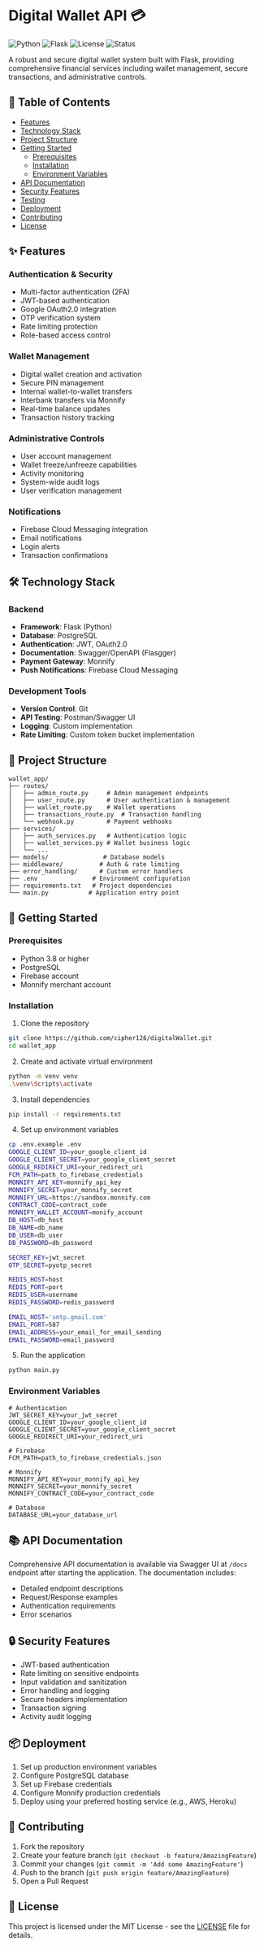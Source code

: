 # Digital Wallet API 💳

![Python](https://img.shields.io/badge/python-3.8+-blue.svg)
![Flask](https://img.shields.io/badge/flask-2.0+-green.svg)
![License](https://img.shields.io/badge/license-MIT-blue.svg)
![Status](https://img.shields.io/badge/status-development-orange)

A robust and secure digital wallet system built with Flask, providing comprehensive financial services including wallet management, secure transactions, and administrative controls.

## 📑 Table of Contents

- [Features](#features)
- [Technology Stack](#technology-stack)
- [Project Structure](#project-structure)
- [Getting Started](#getting-started)
  - [Prerequisites](#prerequisites)
  - [Installation](#installation)
  - [Environment Variables](#environment-variables)
- [API Documentation](#api-documentation)
- [Security Features](#security-features)
- [Testing](#testing)
- [Deployment](#deployment)
- [Contributing](#contributing)
- [License](#license)

## ✨ Features <a name="features"></a>

### Authentication & Security

- Multi-factor authentication (2FA)
- JWT-based authentication
- Google OAuth2.0 integration
- OTP verification system
- Rate limiting protection
- Role-based access control

### Wallet Management

- Digital wallet creation and activation
- Secure PIN management
- Internal wallet-to-wallet transfers
- Interbank transfers via Monnify
- Real-time balance updates
- Transaction history tracking

### Administrative Controls

- User account management
- Wallet freeze/unfreeze capabilities
- Activity monitoring
- System-wide audit logs
- User verification management

### Notifications

- Firebase Cloud Messaging integration
- Email notifications
- Login alerts
- Transaction confirmations

## 🛠 Technology Stack <a name="technology-stack"></a>

### Backend

- **Framework**: Flask (Python)
- **Database**: PostgreSQL
- **Authentication**: JWT, OAuth2.0
- **Documentation**: Swagger/OpenAPI (Flasgger)
- **Payment Gateway**: Monnify
- **Push Notifications**: Firebase Cloud Messaging

### Development Tools

- **Version Control**: Git
- **API Testing**: Postman/Swagger UI
- **Logging**: Custom implementation
- **Rate Limiting**: Custom token bucket implementation

## 📁 Project Structure <a name="project-structure"></a>

```
wallet_app/
├── routes/
│   ├── admin_route.py     # Admin management endpoints
│   ├── user_route.py      # User authentication & management
│   ├── wallet_route.py    # Wallet operations
│   ├── transactions_route.py  # Transaction handling
│   └── webhook.py         # Payment webhooks
├── services/
│   ├── auth_services.py   # Authentication logic
│   ├── wallet_services.py # Wallet business logic
│   └── ...
├── models/               # Database models
├── middleware/          # Auth & rate limiting
├── error_handling/      # Custom error handlers
├── .env               # Environment configuration
├── requirements.txt   # Project dependencies
└── main.py           # Application entry point
```

## 🚀 Getting Started <a name="getting-started"></a>

### Prerequisites <a name="prerequisites"></a>

- Python 3.8 or higher
- PostgreSQL
- Firebase account
- Monnify merchant account

### Installation <a name="installation"></a>

1. Clone the repository

```bash
git clone https://github.com/cipher126/digitalWallet.git
cd wallet_app
```

2. Create and activate virtual environment

```bash
python -m venv venv
.\venv\Scripts\activate
```

3. Install dependencies

```bash
pip install -r requirements.txt
```

4. Set up environment variables

```bash
cp .env.example .env
GOOGLE_CLIENT_ID=your_google_client_id
GOOGLE_CLIENT_SECRET=your_google_client_secret
GOOGLE_REDIRECT_URI=your_redirect_uri
FCM_PATH=path_to_firebase_credentials
MONNIFY_API_KEY=monnify_api_key
MONNIFY_SECRET=your_monnify_secret
MONNIFY_URL=https://sandbox.monnify.com
CONTRACT_CODE=contract_code
MONNIFY_WALLET_ACCOUNT=monify_account
DB_HOST=db_host
DB_NAME=db_name
DB_USER=db_user
DB_PASSWORD=db_password

SECRET_KEY=jwt_secret
OTP_SECRET=pyotp_secret

REDIS_HOST=host
REDIS_PORT=port
REDIS_USER=username
REDIS_PASSWORD=redis_password

EMAIL_HOST='smtp.gmail.com'
EMAIL_PORT=587
EMAIL_ADDRESS=your_email_for_email_sending
EMAIL_PASSWORD=email_password
```

5. Run the application

```bash
python main.py
```

### Environment Variables <a name="environment-variables"></a>

```env
# Authentication
JWT_SECRET_KEY=your_jwt_secret
GOOGLE_CLIENT_ID=your_google_client_id
GOOGLE_CLIENT_SECRET=your_google_client_secret
GOOGLE_REDIRECT_URI=your_redirect_uri

# Firebase
FCM_PATH=path_to_firebase_credentials.json

# Monnify
MONNIFY_API_KEY=your_monnify_api_key
MONNIFY_SECRET=your_monnify_secret
MONNIFY_CONTRACT_CODE=your_contract_code

# Database
DATABASE_URL=your_database_url
```

## 📚 API Documentation <a name="api-documentation"></a>

Comprehensive API documentation is available via Swagger UI at `/docs` endpoint after starting the application. The documentation includes:

- Detailed endpoint descriptions
- Request/Response examples
- Authentication requirements
- Error scenarios

## 🔒 Security Features <a name="security-features"></a>

- JWT-based authentication
- Rate limiting on sensitive endpoints
- Input validation and sanitization
- Error handling and logging
- Secure headers implementation
- Transaction signing
- Activity audit logging

## 📦 Deployment <a name="deployment"></a>

1. Set up production environment variables
2. Configure PostgreSQL database
3. Set up Firebase credentials
4. Configure Monnify production credentials
5. Deploy using your preferred hosting service (e.g., AWS, Heroku)

## 🤝 Contributing <a name="contributing"></a>

1. Fork the repository
2. Create your feature branch (`git checkout -b feature/AmazingFeature`)
3. Commit your changes (`git commit -m 'Add some AmazingFeature'`)
4. Push to the branch (`git push origin feature/AmazingFeature`)
5. Open a Pull Request

## 📄 License <a name="license"></a>

This project is licensed under the MIT License - see the [LICENSE](LICENSE) file for details.
